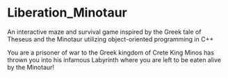 # Liberation_Minotaur
An interactive maze and survival game inspired by the Greek tale of Theseus and the Minotaur utilizing object-oriented programming in C++

You are a prisoner of war to the Greek kingdom of Crete
King Minos has thrown you into his infamous Labyrinth where you are left to be eaten alive by the Minotaur!

